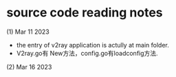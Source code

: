 # source code reading notes

(1) Mar 11 2023
* the entry of v2ray application is actully at main folder.
* V2ray.go有 New方法，config.go有loadconfig方法.

(2) Mar 16 2023
